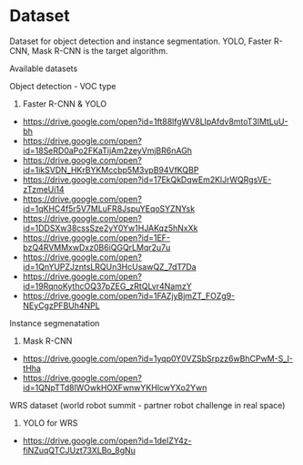 # Dataset
Dataset for object detection and instance segmentation. YOLO, Faster R-CNN, Mask R-CNN is the target algorithm.

Available datasets

Object detection - VOC type
1. Faster R-CNN & YOLO
  - https://drive.google.com/open?id=1ft88lfgWV8LIpAfdv8mtoT3lMtLuU-bh
  - https://drive.google.com/open?id=18SeRD0aPo2FKaTijAm2zeyVmjBR6nAGh
  - https://drive.google.com/open?id=1ikSVDN_HKrBYKMccbp5M3vpB94VfKQBP
  - https://drive.google.com/open?id=17EkQkDqwEm2KlJrWQRgsVE-zTzmeUi14
  - https://drive.google.com/open?id=1qKHC4f5r5V7MLuFR8JspuYEqoSYZNYsk
  - https://drive.google.com/open?id=1DDSXw38cssSze2yY0Yw1HJAKqz5hNxXk
  - https://drive.google.com/open?id=1EF-bzQ4RVMMxwDxz0B6iQGQrLMqr2u7u
  - https://drive.google.com/open?id=1QnYUPZJzntsLRQUn3HcUsawQZ_7dT7Da
  - https://drive.google.com/open?id=19RqnoKythcOQ37pZEG_zRtQLvr4NamzY
  - https://drive.google.com/open?id=1FAZjyBjmZT_FOZg9-NEyCgzPFBUh4NPL

Instance segmenatation
1. Mask R-CNN
  - https://drive.google.com/open?id=1yqp0Y0VZSbSrpzz6wBhCPwM-S_I-tHha
  - https://drive.google.com/open?id=1QNpTTd8lWOwkHOXFwnwYKHlcwYXo2Ywn

WRS dataset (world robot summit - partner robot challenge in real space) 
1. YOLO for WRS
  - https://drive.google.com/open?id=1deIZY4z-fiNZuqQTCJUzt73XLBo_8gNu
